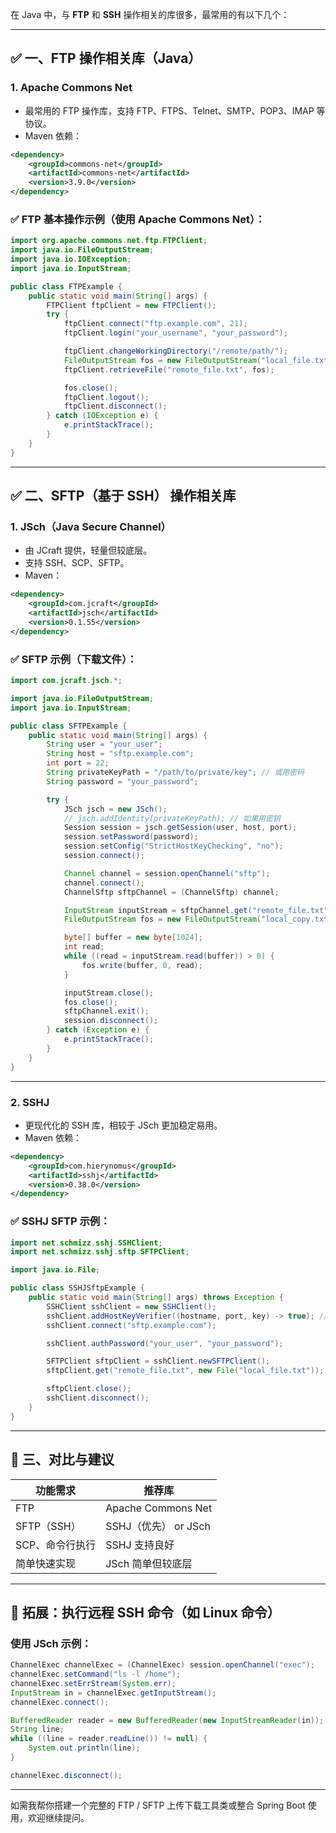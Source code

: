 在 Java 中，与 **FTP** 和 **SSH** 操作相关的库很多，最常用的有以下几个：

------

## ✅ 一、FTP 操作相关库（Java）

### 1. **Apache Commons Net**

- 最常用的 FTP 操作库，支持 FTP、FTPS、Telnet、SMTP、POP3、IMAP 等协议。
- Maven 依赖：

```xml
<dependency>
    <groupId>commons-net</groupId>
    <artifactId>commons-net</artifactId>
    <version>3.9.0</version>
</dependency>
```

### ✅ FTP 基本操作示例（使用 Apache Commons Net）：

```java
import org.apache.commons.net.ftp.FTPClient;
import java.io.FileOutputStream;
import java.io.IOException;
import java.io.InputStream;

public class FTPExample {
    public static void main(String[] args) {
        FTPClient ftpClient = new FTPClient();
        try {
            ftpClient.connect("ftp.example.com", 21);
            ftpClient.login("your_username", "your_password");

            ftpClient.changeWorkingDirectory("/remote/path/");
            FileOutputStream fos = new FileOutputStream("local_file.txt");
            ftpClient.retrieveFile("remote_file.txt", fos);

            fos.close();
            ftpClient.logout();
            ftpClient.disconnect();
        } catch (IOException e) {
            e.printStackTrace();
        }
    }
}
```

------

## ✅ 二、SFTP（基于 SSH） 操作相关库

### 1. **JSch（Java Secure Channel）**

- 由 JCraft 提供，轻量但较底层。
- 支持 SSH、SCP、SFTP。
- Maven：

```xml
<dependency>
    <groupId>com.jcraft</groupId>
    <artifactId>jsch</artifactId>
    <version>0.1.55</version>
</dependency>
```

### ✅ SFTP 示例（下载文件）：

```java
import com.jcraft.jsch.*;

import java.io.FileOutputStream;
import java.io.InputStream;

public class SFTPExample {
    public static void main(String[] args) {
        String user = "your_user";
        String host = "sftp.example.com";
        int port = 22;
        String privateKeyPath = "/path/to/private/key"; // 或用密码
        String password = "your_password";

        try {
            JSch jsch = new JSch();
            // jsch.addIdentity(privateKeyPath); // 如果用密钥
            Session session = jsch.getSession(user, host, port);
            session.setPassword(password);
            session.setConfig("StrictHostKeyChecking", "no");
            session.connect();

            Channel channel = session.openChannel("sftp");
            channel.connect();
            ChannelSftp sftpChannel = (ChannelSftp) channel;

            InputStream inputStream = sftpChannel.get("remote_file.txt");
            FileOutputStream fos = new FileOutputStream("local_copy.txt");

            byte[] buffer = new byte[1024];
            int read;
            while ((read = inputStream.read(buffer)) > 0) {
                fos.write(buffer, 0, read);
            }

            inputStream.close();
            fos.close();
            sftpChannel.exit();
            session.disconnect();
        } catch (Exception e) {
            e.printStackTrace();
        }
    }
}
```

------

### 2. **SSHJ**

- 更现代化的 SSH 库，相较于 JSch 更加稳定易用。
- Maven 依赖：

```xml
<dependency>
    <groupId>com.hierynomus</groupId>
    <artifactId>sshj</artifactId>
    <version>0.38.0</version>
</dependency>
```

### ✅ SSHJ SFTP 示例：

```java
import net.schmizz.sshj.SSHClient;
import net.schmizz.sshj.sftp.SFTPClient;

import java.io.File;

public class SSHJSftpExample {
    public static void main(String[] args) throws Exception {
        SSHClient sshClient = new SSHClient();
        sshClient.addHostKeyVerifier((hostname, port, key) -> true); // 禁用验证，仅测试用
        sshClient.connect("sftp.example.com");

        sshClient.authPassword("your_user", "your_password");

        SFTPClient sftpClient = sshClient.newSFTPClient();
        sftpClient.get("remote_file.txt", new File("local_file.txt"));

        sftpClient.close();
        sshClient.disconnect();
    }
}
```

------

## 🧩 三、对比与建议

| 功能需求        | 推荐库               |
| --------------- | -------------------- |
| FTP             | Apache Commons Net   |
| SFTP（SSH）     | SSHJ（优先） or JSch |
| SCP、命令行执行 | SSHJ 支持良好        |
| 简单快速实现    | JSch 简单但较底层    |

------

## 📌 拓展：执行远程 SSH 命令（如 Linux 命令）

### 使用 JSch 示例：

```java
ChannelExec channelExec = (ChannelExec) session.openChannel("exec");
channelExec.setCommand("ls -l /home");
channelExec.setErrStream(System.err);
InputStream in = channelExec.getInputStream();
channelExec.connect();

BufferedReader reader = new BufferedReader(new InputStreamReader(in));
String line;
while ((line = reader.readLine()) != null) {
    System.out.println(line);
}

channelExec.disconnect();
```

------

如需我帮你搭建一个完整的 FTP / SFTP 上传下载工具类或整合 Spring Boot 使用，欢迎继续提问。